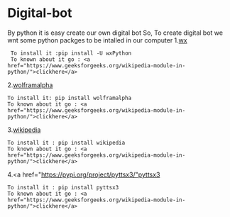 # Digital-bot
By python  it is easy create our own digital bot
So, To create digital bot we wnt some python packges to be intalled in our computer
  1.<a href="https://www.wxpython.org/">wx</a>

     To install it :pip install -U wxPython
     To known about it go : <a href="https://www.geeksforgeeks.org/wikipedia-module-in-python/">clickhere</a>

 2.<a href="https://pypi.org/project/wolframalpha/">wolframalpha</a>

    To install it: pip install wolframalpha
    To known about it go : <a href="https://www.geeksforgeeks.org/wikipedia-module-in-python/">clickhere</a>

3.<a href="https://pypi.org/project/wikipedia/">wikipedia</a>


    To install it : pip install wikipedia
    To known about it go : <a href="https://www.geeksforgeeks.org/wikipedia-module-in-python/">clickhere</a>

4.<a href="https://pypi.org/project/pyttsx3/"pyttsx3</a>

    To install it : pip install pyttsx3
    To known about it go : <a href="https://www.geeksforgeeks.org/wikipedia-module-in-python/">clickhere</a>
   
